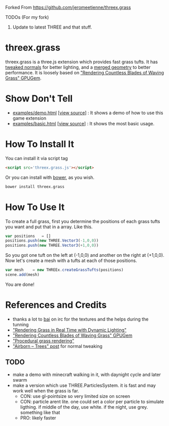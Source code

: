Forked From https://github.com/jeromeetienne/threex.grass

TODOs (For my fork)
1.  Update to latest THREE and that stuff.

threex.grass
===================

threex.grass is a three.js extension which provides fast grass tufts. 
It has [tweaked normals](http://simonschreibt.de/gat/airborn-trees/) for better lighting,
and a [merged geometry](http://learningthreejs.com/blog/2011/10/05/performance-merging-geometry/)
to better performance.
It is loosely based on 
["Rendering Countless Blades of Waving Grass" GPUGem](http://http.developer.nvidia.com/GPUGems/gpugems_ch07.html).


Show Don't Tell
===============
* [examples/demo.html](http://jeromeetienne.github.io/threex.grass/examples/demo.html)
\[[view source](https://github.com/jeromeetienne/threex.grass/blob/master/examples/demo.html)\] :
It shows a demo of how to use this game extension
* [examples/basic.html](http://jeromeetienne.github.io/threex.grass/examples/basic.html)
\[[view source](https://github.com/jeromeetienne/threex.grass/blob/master/examples/basic.html)\] :
It shows the most basic usage.

How To Install It
=================

You can install it via script tag

```html
<script src='threex.grass.js'></script>
```

Or you can install with [bower](http://bower.io/), as you wish.

```bash
bower install threex.grass
```

How To Use It
=============

To create a full grass, first you determine the positions of each grass tufts you want
and put that in a array. Like this.

```javascript
var positions	= []
positions.push(new THREE.Vector3(-1,0,0))
positions.push(new THREE.Vector3(+1,0,0))
```

So you got one tuft on the left at (-1,0,0)
and another on the right at (+1,0,0). 
Now let's create a mesh with a tufts at each of those positions.


```javascript
var mesh	= new THREEx.createGrassTufts(positions)
scene.add(mesh)
```

You are done! 

References and Credits
======================
* thanks a lot to [bai](http://baicoianu.com/) on irc for the textures and the helps during the tunning
* ["Rendering Grass in Real Time with Dynamic Lighting"](http://www.kevinboulanger.net/grass.html)
* ["Rendering Countless Blades of Waving Grass" GPUGem](http://http.developer.nvidia.com/GPUGems/gpugems_ch07.html)
* ["Procedural grass rendering"](http://outerra.blogspot.fr/2012/05/procedural-grass-rendering.html)
* ["Airborn – Trees" post](http://simonschreibt.de/gat/airborn-trees/) for normal tweaking

## TODO
* make a demo with minecraft walking in it, with daynight cycle and later swarm
* make a version which use THREE.ParticlesSystem. it is fast and may work well when the grass is far.
  * CON: use gl-pointsize so very limited size on screen
  * CON: particle arent lite. one could set a color per particle to simulate ligthing.
    if middle of the day, use white. if the night, use grey. something like that
  * PRO: likely faster
